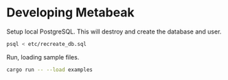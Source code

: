 # Developing Metabeak

Setup local PostgreSQL. This will destroy and create the database and user.

```sh
psql < etc/recreate_db.sql
```

Run, loading sample files.

```sh
cargo run -- --load examples
```
